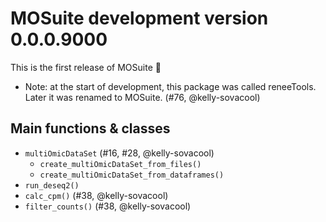 # MOSuite development version 0.0.0.9000

This is the first release of MOSuite 🎉

- Note: at the start of development, this package was called reneeTools.
  Later it was renamed to MOSuite. (#76, @kelly-sovacool)

## Main functions & classes

- `multiOmicDataSet` (#16, #28, @kelly-sovacool)
  - `create_multiOmicDataSet_from_files()`
  - `create_multiOmicDataSet_from_dataframes()`
- `run_deseq2()`
- `calc_cpm()` (#38, @kelly-sovacool)
- `filter_counts()` (#38, @kelly-sovacool)
